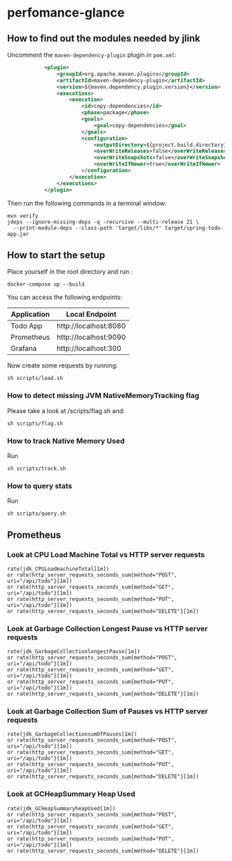 # perfomance-glance

## How to find out the modules needed by jlink

Uncomment the `maven-dependency-plugin` plugin in `pom.xml`:

```xml
            <plugin>
                <groupId>org.apache.maven.plugins</groupId>
                <artifactId>maven-dependency-plugin</artifactId>
                <version>${maven.dependency.plugin.version}</version>
                <executions>
                    <execution>
                        <id>copy-dependencies</id>
                        <phase>package</phase>
                        <goals>
                            <goal>copy-dependencies</goal>
                        </goals>
                        <configuration>
                            <outputDirectory>${project.build.directory}/libs</outputDirectory>
                            <overWriteReleases>false</overWriteReleases>
                            <overWriteSnapshots>false</overWriteSnapshots>
                            <overWriteIfNewer>true</overWriteIfNewer>
                        </configuration>
                    </execution>
                </executions>
            </plugin>
```
Then run the following commands in a terminal window:

```shell
mvn verify
jdeps --ignore-missing-deps -q -recursive --multi-release 21 \
  --print-module-deps --class-path 'target/libs/*' target/spring-todo-app.jar
```

## How to start the setup

Place yourself in the root directory and run :
```shell
docker-compose up --build
```
You can access the following endpoints:
 
| Application | Local Endpoint        |
|-------------|-----------------------|
| Todo App    | http://localhost:8080 |
| Prometheus  | http://localhost:9090 |
| Grafana     | http://localhost:300  |

Now create some requests by running:

```shell
sh scripts/load.sh
```

### How to detect missing JVM NativeMemoryTracking flag

Please take a look at /scripts/flag.sh and:

```shell
sh scripts/flag.sh
```

### How to track Native Memory Used 
Run

```shell
sh scripts/track.sh
```
### How to query stats
Run

```shell
sh scripts/query.sh
```

## Prometheus
### Look at CPU Load Machine Total vs HTTP server requests

```shell
rate(jdk_CPULoadmachineTotal[1m]) 
or rate(http_server_requests_seconds_sum{method="POST", uri="/api/todo"}[1m]) 
or rate(http_server_requests_seconds_sum{method="GET", uri="/api/todo"}[1m]) 
or rate(http_server_requests_seconds_sum{method="PUT", uri="/api/todo"}[1m])
or rate(http_server_requests_seconds_sum{method="DELETE"}[1m]) 
```

### Look at Garbage Collection Longest Pause vs HTTP server requests

```shell
rate(jdk_GarbageCollectionlongestPause[1m]) 
or rate(http_server_requests_seconds_sum{method="POST", uri="/api/todo"}[1m]) 
or rate(http_server_requests_seconds_sum{method="GET", uri="/api/todo"}[1m]) 
or rate(http_server_requests_seconds_sum{method="PUT", uri="/api/todo"}[1m])
or rate(http_server_requests_seconds_sum{method="DELETE"}[1m]) 
```

### Look at Garbage Collection Sum of Pauses vs HTTP server requests

```shell
rate(jdk_GarbageCollectionsumOfPauses[1m]) 
or rate(http_server_requests_seconds_sum{method="POST", uri="/api/todo"}[1m]) 
or rate(http_server_requests_seconds_sum{method="GET", uri="/api/todo"}[1m]) 
or rate(http_server_requests_seconds_sum{method="PUT", uri="/api/todo"}[1m])
or rate(http_server_requests_seconds_sum{method="DELETE"}[1m]) 
```
### Look at GCHeapSummary Heap Used

```shell
rate(jdk_GCHeapSummaryheapUsed[1m]) 
or rate(http_server_requests_seconds_sum{method="POST", uri="/api/todo"}[1m]) 
or rate(http_server_requests_seconds_sum{method="GET", uri="/api/todo"}[1m]) 
or rate(http_server_requests_seconds_sum{method="PUT", uri="/api/todo"}[1m])
or rate(http_server_requests_seconds_sum{method="DELETE"}[1m]) 
```